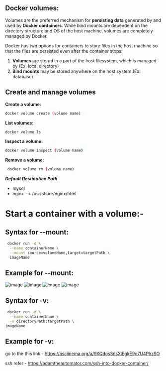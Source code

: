## Docker volumes:

Volumes are the preferred mechanism for **persisting data** generated by and used by **Docker containers**. While bind mounts are dependent on the directory structure and OS of the host machine, volumes are completely managed by Docker.

Docker has two options for containers to store files in the host machine so that the files are persisted even after the container stops:

   1. **Volumes** are stored in a part of the host filesystem, which is managed by (Ex: local directory)
   2. **Bind mounts** may be stored anywhere on the host system.(Ex: database)

## Create and manage volumes

**Create a volume:**
```bash 
docker volume create (volume name)
```
**List volumes:**
```bash 
docker volume ls
```
**Inspect a volume:**
```bash 
docker volume inspect (volume name)
```

**Remove a volume:**
```bash 
 docker volume rm (volume name)
```

_**Default Destination Path**_

 * mysql 
 * nginx --> /usr/share/nginx/html
# Start a container with a volume:-
**Syntax for --mount:**
---
```bash 
 docker run -d \
  --name containerName \
  --mount source=volumeName,target=targetPath \
  imageName
```
**Example for --mount:**
---
![image](https://user-images.githubusercontent.com/91359308/168979047-71eb5f3b-bc45-469e-a582-81824d027893.png)
![image](https://user-images.githubusercontent.com/91359308/168979138-65a4a360-c823-4375-95f2-fbb937378ef5.png)
![image](https://user-images.githubusercontent.com/91359308/168979219-683cca72-d43b-4b75-8abd-12e83f10c185.png)
![image](https://user-images.githubusercontent.com/91359308/168979278-96f68994-8dbe-4024-9b16-1dd0761864d1.png)

**Syntax for -v:**
---
```bash
 docker run -d \
  --name containerName \
  -v directoryPath:targetPath \
imageName
```
**Example for -v:**
---
go to the this link - https://asciinema.org/a/9XQdosSnsXiEgkE9o7U4PhzSO

ssh refer - https://adamtheautomator.com/ssh-into-docker-container/
